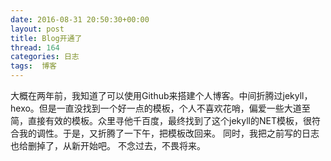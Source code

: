 ```yaml
---
date: 2016-08-31 20:50:30+00:00
layout: post
title: Blog开通了
thread: 164
categories: 日志
tags:  博客
---
```


大概在两年前，我知道了可以使用Github来搭建个人博客。中间折腾过jekyll，hexo。但是一直没找到一个好一点的模板，个人不喜欢花哨，偏爱一些大道至简，直接有效的模板。众里寻他千百度，最终找到了这个jekyll的NET模板，很符合我的调性。于是，又折腾了一下午，把模板改回来。
同时，我把之前写的日志也给删掉了，从新开始吧。
不念过去，不畏将来。